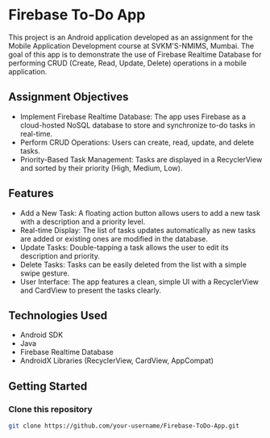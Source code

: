 # Firebase To-Do App

This project is an Android application developed as an assignment for the Mobile Application Development course at SVKM'S-NMIMS, Mumbai. The goal of this app is to demonstrate the use of Firebase Realtime Database for performing CRUD (Create, Read, Update, Delete) operations in a mobile application.

## Assignment Objectives
- Implement Firebase Realtime Database: The app uses Firebase as a cloud-hosted NoSQL database to store and synchronize to-do tasks in real-time.
- Perform CRUD Operations: Users can create, read, update, and delete tasks.
- Priority-Based Task Management: Tasks are displayed in a RecyclerView and sorted by their priority (High, Medium, Low).

## Features
- Add a New Task: A floating action button allows users to add a new task with a description and a priority level.
- Real-time Display: The list of tasks updates automatically as new tasks are added or existing ones are modified in the database.
- Update Tasks: Double-tapping a task allows the user to edit its description and priority.
- Delete Tasks: Tasks can be easily deleted from the list with a simple swipe gesture.
- User Interface: The app features a clean, simple UI with a RecyclerView and CardView to present the tasks clearly.

## Technologies Used
- Android SDK
- Java
- Firebase Realtime Database
- AndroidX Libraries (RecyclerView, CardView, AppCompat)

## Getting Started

### Clone this repository
```bash
git clone https://github.com/your-username/Firebase-ToDo-App.git
